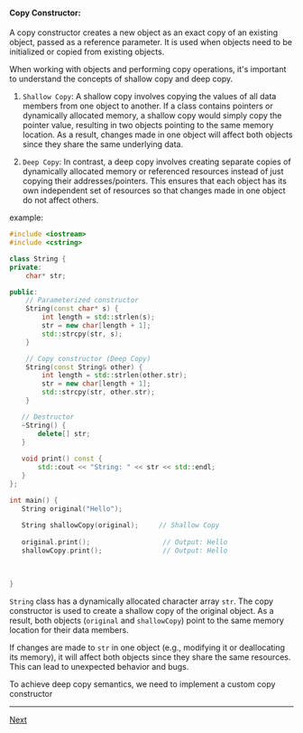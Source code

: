 #### Copy Constructor: 

A copy constructor creates a new object as an exact copy of an existing object, passed as a reference parameter. It is used when objects need to be initialized or copied from existing objects.

When working with objects and performing copy operations, it's important to understand the concepts of shallow copy and deep copy.

1. `Shallow Copy`: A shallow copy involves copying the values of all data members from one object to another. If a class contains pointers or dynamically allocated memory, a shallow copy would simply copy the pointer value, resulting in two objects pointing to the same memory location. As a result, changes made in one object will affect both objects since they share the same underlying data.

2. `Deep Copy`: In contrast, a deep copy involves creating separate copies of dynamically allocated memory or referenced resources instead of just copying their addresses/pointers. This ensures that each object has its own independent set of resources so that changes made in one object do not affect others.

example:

```cpp
#include <iostream>
#include <cstring>

class String {
private:
    char* str;

public:
    // Parameterized constructor
    String(const char* s) {
        int length = std::strlen(s);
        str = new char[length + 1];
        std::strcpy(str, s);
    }

    // Copy constructor (Deep Copy)
    String(const String& other) {
        int length = std::strlen(other.str);
        str = new char[length + 1];
        std::strcpy(str, other.str);
    }

   // Destructor
   ~String() {
       delete[] str;
   }
   
   void print() const {
       std::cout << "String: " << str << std::endl;
   }
};

int main() {
   String original("Hello");
   
   String shallowCopy(original);     // Shallow Copy
   
   original.print();                  // Output: Hello
   shallowCopy.print();               // Output: Hello

   
  
}
```

`String` class has a dynamically allocated character array `str`. The copy constructor is used to create a shallow copy of the original object. As a result, both objects (`original` and `shallowCopy`) point to the same memory location for their data members.

If changes are made to `str` in one object (e.g., modifying it or deallocating its memory), it will affect both objects since they share the same resources. This can lead to unexpected behavior and bugs.

To achieve deep copy semantics, we need to implement a custom copy constructor

---
[Next](https://github.com/Lavin-tom/cpp_programming/tree/master/Member_variable_initialization)